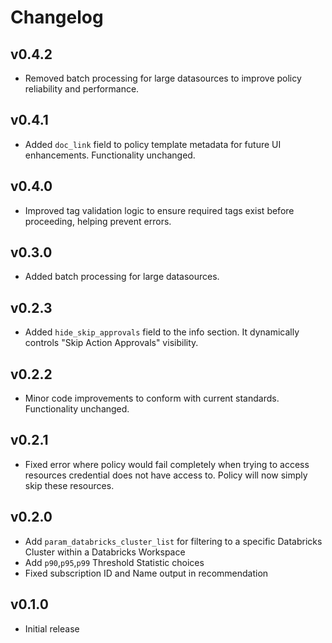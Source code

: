 # Changelog

## v0.4.2

- Removed batch processing for large datasources to improve policy reliability and performance.

## v0.4.1

- Added `doc_link` field to policy template metadata for future UI enhancements. Functionality unchanged.

## v0.4.0

- Improved tag validation logic to ensure required tags exist before proceeding, helping prevent errors.

## v0.3.0

- Added batch processing for large datasources.

## v0.2.3

- Added `hide_skip_approvals` field to the info section. It dynamically controls "Skip Action Approvals" visibility.

## v0.2.2

- Minor code improvements to conform with current standards. Functionality unchanged.

## v0.2.1

- Fixed error where policy would fail completely when trying to access resources credential does not have access to. Policy will now simply skip these resources.

## v0.2.0

- Add `param_databricks_cluster_list` for filtering to a specific Databricks Cluster within a Databricks Workspace
- Add `p90`,`p95`,`p99` Threshold Statistic choices
- Fixed subscription ID and Name output in recommendation

## v0.1.0

- Initial release
